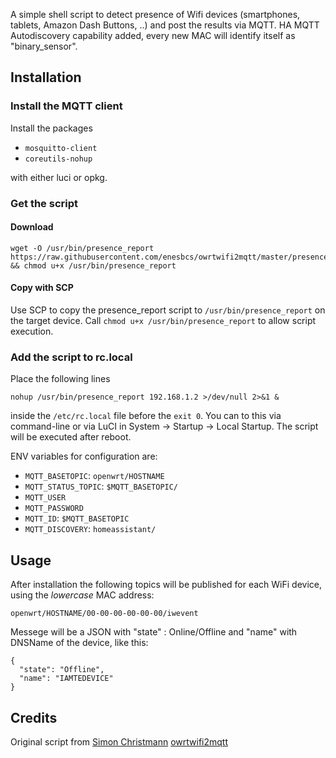 A simple shell script to detect presence of Wifi devices (smartphones, tablets, Amazon Dash Buttons, ..) and post the results via MQTT. HA MQTT Autodiscovery capability added, every new MAC will identify itself as "binary_sensor".

Installation
------------

### Install the MQTT client

Install the packages

- `mosquitto-client`
- `coreutils-nohup`

with either luci or opkg.

### Get the script

#### Download

    wget -O /usr/bin/presence_report https://raw.githubusercontent.com/enesbcs/owrtwifi2mqtt/master/presence_report && chmod u+x /usr/bin/presence_report

#### Copy with SCP

Use SCP to copy the presence_report script to `/usr/bin/presence_report` on the target device.
Call `chmod u+x /usr/bin/presence_report` to allow script execution.

### Add the script to rc.local

Place the following lines

    nohup /usr/bin/presence_report 192.168.1.2 >/dev/null 2>&1 &

inside the `/etc/rc.local` file before the `exit 0`. You can to this via command-line or via LuCI in System -> Startup -> Local Startup. The script will be executed after reboot.

ENV variables for configuration are:

- `MQTT_BASETOPIC`: `openwrt/HOSTNAME`
- `MQTT_STATUS_TOPIC`: `$MQTT_BASETOPIC/`
- `MQTT_USER`
- `MQTT_PASSWORD`
- `MQTT_ID`: `$MQTT_BASETOPIC`
- `MQTT_DISCOVERY`: `homeassistant/`

Usage
-----

After installation the following topics will be published for each WiFi device, using the _lowercase_ MAC address:

	openwrt/HOSTNAME/00-00-00-00-00-00/iwevent
	
Messege will be a JSON with "state" : Online/Offline and "name" with DNSName of the device, like this:
```
{
  "state": "Offline",
  "name": "IAMTEDEVICE"
}
```

Credits
-------

Original script from [Simon Christmann](https://github.com/dersimn) [owrtwifi2mqtt](https://github.com/dersimn/owrtwifi2mqtt/tree/master)

